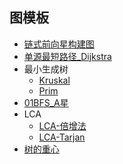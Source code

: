 ## 图模板

- [链式前向星构建图](./LinkStartBuildGraph.java)
- [单源最短路径_Dijkstra](./Dijkstra.java) 
- 最小生成树
  - [Kruskal](./Kruskal.java)
  - [Prim](./Prim.java)
- [01BFS_A星](./AStar.java)
- LCA
  - [LCA-倍增法](./LCA_ST_Template.java) 
  - [LCA-Tarjan](./LCA_Tarjan_Template.java) 
- [树的重心](./GraphCenter.java) 
